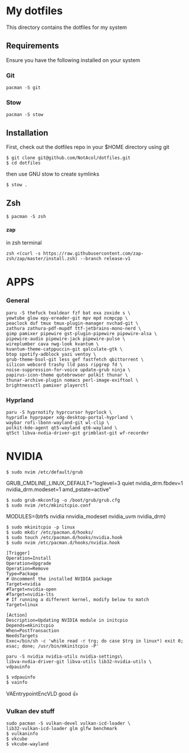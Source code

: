 # My dotfiles

This directory contains the dotfiles for my system

## Requirements

Ensure you have the following installed on your system

### Git

```
pacman -S git
```

### Stow

```
pacman -S stow
```

## Installation

First, check out the dotfiles repo in your $HOME directory using git

```
$ git clone git@github.com/NotAcol/dotfiles.git
$ cd dotfiles
```

then use GNU stow to create symlinks

```
$ stow .
```

## Zsh

```
$ pacman -S zsh
```
#### zap

in zsh terminal

```
zsh <(curl -s https://raw.githubusercontent.com/zap-zsh/zap/master/install.zsh) --branch release-v1
```

# APPS

### General
```
paru -S thefuck tealdear fzf bat exa zoxide s \
yewtube glow epy-ereader-git mpv mpd ncmpcpp \
peaclock duf tmux tmux-plugin-manager nvchad-git \
zathura zathura-pdf-mupdf ttf-jetbrains-mono-nerd \
gimp pamixer pipewire gst-plugin-pipewire pipewire-alsa \
pipewire-audio pipewire-jack pipewire-pulse \
wireplumber cava nwg-look kvantum \
kvantum-theme-catppuccin-git qalculate-gtk \
btop spotify-adblock yazi ventoy \
grub-theme-bsol-git less gef fastfetch qbittorrent \
silicon webcord trashy lld pass ripgrep fd \
noise-suppression-for-voice update-grub ninja \
papirus-icon-theme qutebrowser polkit thunar \
thunar-archive-plugin nomacs perl-image-exiftool \
brightnessctl pamixer playerctl
```

### Hyprland

```
paru -S hyprnotify hyprcursor hyprlock \
hypridle hyprpaper xdg-desktop-portal-hyprland \
waybar rofi-lbonn-wayland-git wl-clip \
polkit-kde-agent qt5-wayland qt6-wayland \
qt5ct libva-nvdia-driver-git grimblast-git wf-recorder
```

# NVIDIA

```
$ sudo nvim /etc/default/grub
```

GRUB_CMDLINE_LINUX_DEFAULT="loglevel=3 quiet nvidia_drm.fbdev=1 nvidia_drm.modeset=1 amd_pstate=active"

```
$ sudo grub-mkconfig -o /boot/grub/grub.cfg
$ sudo nvim /etc/mkinitcpio.conf
```

MODULES=(btrfs nvidia nnvidia_modeset nvidia_uvm nvidia_drm)

```
$ sudo mkinitcpio -p linux
$ sudo mkdir /etc/pacman.d/hooks/ 
$ sudo touch /etc/pacman.d/hooks/nvidia.hook
$ sudo nvim /etc/pacman.d/hooks/nvidia.hook
```

```
[Trigger]
Operation=Install
Operation=Upgrade
Operation=Remove
Type=Package
# Uncomment the installed NVIDIA package
Target=nvidia
#Target=nvidia-open
#Target=nvidia-lts
# If running a different kernel, modify below to match
Target=linux

[Action]
Description=Updating NVIDIA module in initcpio
Depends=mkinitcpio
When=PostTransaction
NeedsTargets
Exec=/bin/sh -c 'while read -r trg; do case $trg in linux*) exit 0; esac; done; /usr/bin/mkinitcpio -P'
```

```
paru -S nvidia nvidia-utils nvidia-settings\
libva-nvdia-driver-git libva-utils lib32-nvidia-utils \
vdpauinfo
```

```
$ vdpauinfo
$ vainfo
```

VAEntrypointEncVLD good 👍

### Vulkan dev stuff
```
sudo pacman -S vulkan-devel vulkan-icd-loader \
lib32-vulkan-icd-loader glm glfw benchmark
$ vulkaninfo
$ vkcube
$ vkcube-wayland
```

